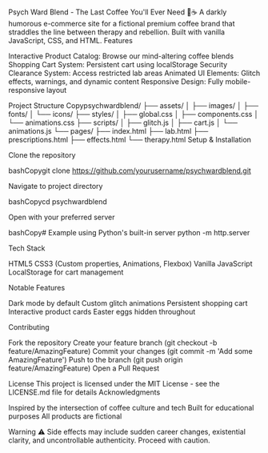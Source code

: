 Psych Ward Blend - The Last Coffee You'll Ever Need 🧠☕
A darkly humorous e-commerce site for a fictional premium coffee brand that straddles the line between therapy and rebellion. Built with vanilla JavaScript, CSS, and HTML.
Features

Interactive Product Catalog: Browse our mind-altering coffee blends
Shopping Cart System: Persistent cart using localStorage
Security Clearance System: Access restricted lab areas
Animated UI Elements: Glitch effects, warnings, and dynamic content
Responsive Design: Fully mobile-responsive layout

Project Structure
Copypsychwardblend/
├── assets/
│   ├── images/
│   ├── fonts/
│   └── icons/
├── styles/
│   ├── global.css
│   ├── components.css
│   └── animations.css
├── scripts/
│   ├── glitch.js
│   ├── cart.js
│   └── animations.js
└── pages/
    ├── index.html
    ├── lab.html
    ├── prescriptions.html
    ├── effects.html
    └── therapy.html
Setup & Installation

Clone the repository

bashCopygit clone https://github.com/yourusername/psychwardblend.git

Navigate to project directory

bashCopycd psychwardblend

Open with your preferred server

bashCopy# Example using Python's built-in server
python -m http.server

Tech Stack

HTML5
CSS3 (Custom properties, Animations, Flexbox)
Vanilla JavaScript
LocalStorage for cart management

Notable Features

Dark mode by default
Custom glitch animations
Persistent shopping cart
Interactive product cards
Easter eggs hidden throughout

Contributing

Fork the repository
Create your feature branch (git checkout -b feature/AmazingFeature)
Commit your changes (git commit -m 'Add some AmazingFeature')
Push to the branch (git push origin feature/AmazingFeature)
Open a Pull Request

License
This project is licensed under the MIT License - see the LICENSE.md file for details
Acknowledgments

Inspired by the intersection of coffee culture and tech
Built for educational purposes
All products are fictional

Warning ⚠️
Side effects may include sudden career changes, existential clarity, and uncontrollable authenticity. Proceed with caution.